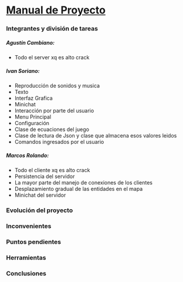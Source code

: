# <u>Manual de Proyecto</u>



### Integrantes y división de tareas

##### Agustín Cambiano:

- Todo el server xq es alto crack

##### Ivan Soriano:

- Reproducción de sonidos y musica
- Texto
- Interfaz Grafica
- Minichat
- Interacción por parte del usuario
- Menu Principal
- Configuración
- Clase de ecuaciones del juego
- Clase de lectura de Json y clase que almacena esos valores leidos
- Comandos ingresados por el usuario

##### Marcos Rolando:

- Todo el cliente xq es alto crack
- Persistencia del servidor
- La mayor parte del manejo de conexiones de los clientes
- Desplazamiento gradual de las entidades en el mapa
- Minichat del servidor

### Evolución del proyecto

### Inconvenientes

### Puntos pendientes

### Herramientas

### Conclusiones